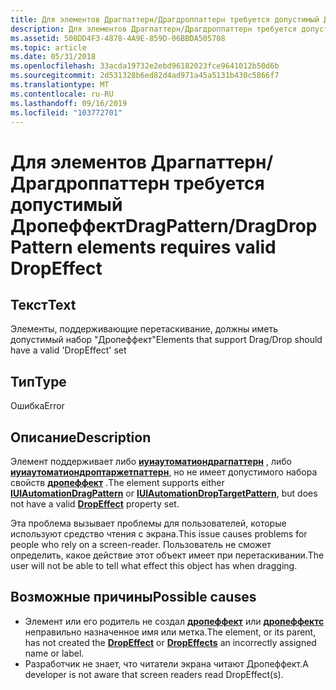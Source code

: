 ```yaml
---
title: Для элементов Драгпаттерн/Драгдроппаттерн требуется допустимый Дропеффект
description: Для элементов Драгпаттерн/Драгдроппаттерн требуется допустимый Дропеффект
ms.assetid: 508DD4F3-4878-4A9E-859D-06BBDA505708
ms.topic: article
ms.date: 05/31/2018
ms.openlocfilehash: 33acda19732e2ebd96182023fce9641012b50d6b
ms.sourcegitcommit: 2d531328b6ed82d4ad971a45a5131b430c5866f7
ms.translationtype: MT
ms.contentlocale: ru-RU
ms.lasthandoff: 09/16/2019
ms.locfileid: "103772701"
---
```

# <a name="dragpatterndragdroppattern-elements-requires-valid-dropeffect"></a><span data-ttu-id="df5c9-103">Для элементов Драгпаттерн/Драгдроппаттерн требуется допустимый Дропеффект</span><span class="sxs-lookup"><span data-stu-id="df5c9-103">DragPattern/DragDropPattern elements requires valid DropEffect</span></span>

## <a name="text"></a><span data-ttu-id="df5c9-104">Текст</span><span class="sxs-lookup"><span data-stu-id="df5c9-104">Text</span></span>

<span data-ttu-id="df5c9-105">Элементы, поддерживающие перетаскивание, должны иметь допустимый набор "Дропеффект"</span><span class="sxs-lookup"><span data-stu-id="df5c9-105">Elements that support Drag/Drop should have a valid 'DropEffect' set</span></span>

## <a name="type"></a><span data-ttu-id="df5c9-106">Тип</span><span class="sxs-lookup"><span data-stu-id="df5c9-106">Type</span></span>

<span data-ttu-id="df5c9-107">Ошибка</span><span class="sxs-lookup"><span data-stu-id="df5c9-107">Error</span></span>

## <a name="description"></a><span data-ttu-id="df5c9-108">Описание</span><span class="sxs-lookup"><span data-stu-id="df5c9-108">Description</span></span>

<span data-ttu-id="df5c9-109">Элемент поддерживает либо [**иуиаутоматиондрагпаттерн**](/windows/desktop/api/UIAutomationClient/nn-uiautomationclient-iuiautomationdragpattern) , либо [**иуиаутоматиондроптаржетпаттерн**](/windows/desktop/api/UIAutomationClient/nn-uiautomationclient-iuiautomationdroptargetpattern), но не имеет допустимого набора свойств [**дропеффект**](/windows/desktop/api/UIAutomationCore/nf-uiautomationcore-idragprovider-get_dropeffect) .</span><span class="sxs-lookup"><span data-stu-id="df5c9-109">The element supports either [**IUIAutomationDragPattern**](/windows/desktop/api/UIAutomationClient/nn-uiautomationclient-iuiautomationdragpattern) or [**IUIAutomationDropTargetPattern**](/windows/desktop/api/UIAutomationClient/nn-uiautomationclient-iuiautomationdroptargetpattern), but does not have a valid [**DropEffect**](/windows/desktop/api/UIAutomationCore/nf-uiautomationcore-idragprovider-get_dropeffect) property set.</span></span>

<span data-ttu-id="df5c9-110">Эта проблема вызывает проблемы для пользователей, которые используют средство чтения с экрана.</span><span class="sxs-lookup"><span data-stu-id="df5c9-110">This issue causes problems for people who rely on a screen-reader.</span></span> <span data-ttu-id="df5c9-111">Пользователь не сможет определить, какое действие этот объект имеет при перетаскивании.</span><span class="sxs-lookup"><span data-stu-id="df5c9-111">The user will not be able to tell what effect this object has when dragging.</span></span>

## <a name="possible-causes"></a><span data-ttu-id="df5c9-112">Возможные причины</span><span class="sxs-lookup"><span data-stu-id="df5c9-112">Possible causes</span></span>

-   <span data-ttu-id="df5c9-113">Элемент или его родитель не создал [**дропеффект**](/windows/desktop/api/UIAutomationCore/nf-uiautomationcore-idragprovider-get_dropeffect) или [**дропеффектс**](/windows/desktop/api/UIAutomationCore/nf-uiautomationcore-idragprovider-get_dropeffects) неправильно назначенное имя или метка.</span><span class="sxs-lookup"><span data-stu-id="df5c9-113">The element, or its parent, has not created the [**DropEffect**](/windows/desktop/api/UIAutomationCore/nf-uiautomationcore-idragprovider-get_dropeffect) or [**DropEffects**](/windows/desktop/api/UIAutomationCore/nf-uiautomationcore-idragprovider-get_dropeffects) an incorrectly assigned name or label.</span></span>
-   <span data-ttu-id="df5c9-114">Разработчик не знает, что читатели экрана читают Дропеффект.</span><span class="sxs-lookup"><span data-stu-id="df5c9-114">A developer is not aware that screen readers read DropEffect(s).</span></span>

 

 




